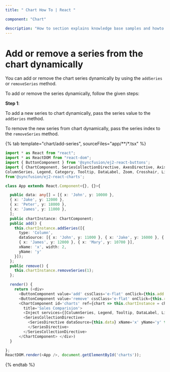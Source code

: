 ```yaml
---
title: " Chart How To | React "

component: "Chart"

description: "How to section explains knowledge base samples and howto access different types properties and events of the chart."
---
```


# Add or remove a series from the chart dynamically

You can add or remove the chart series dynamically by using the `addSeries` or `removeSeries` method.

To add or remove the series dynamically, follow the given steps:

**Step 1**:

To add a new series to chart dynamically, pass the series value to the `addSeries` method.

To remove the new series from chart dynamically, pass the series index to the `removeSeries` method.

{% tab template="chart/add-series", sourceFiles="app/**/*.tsx" %}

```typescript
import * as React from "react";
import * as ReactDOM from "react-dom";
import { ButtonComponent } from '@syncfusion/ej2-react-buttons';
import { ChartComponent, SeriesCollectionDirective, AxesDirective, AxisDirective, SeriesDirective, Inject,
ColumnSeries, Legend, Category, Tooltip, DataLabel, Zoom, Crosshair, LineSeries,  Selection}
from'@syncfusion/ej2-react-charts';

class App extends React.Component<{}, {}>{

  public data: any[] = [{ x: 'John', y: 10000 },
  { x: 'Jake', y: 12000 },
  { x: 'Peter', y: 18000 },
  { x: 'James', y: 11000 },
  ];
  public chartInstance: ChartComponent;
  public add() {
    this.chartInstance.addSeries([{
      type: 'Column',
      dataSource: [{ x: 'John', y: 11000 }, { x: 'Jake', y: 16000 }, { x: 'Peter', y: 19000 },
      { x: 'James', y: 12000 }, { x: 'Mary', y: 10700 }],
      xName: 'x', width: 2,
      yName: 'y'
    }]);
  };
  public remove() {
    this.chartInstance.removeSeries(1);
  };

  render() {
    return (<div>
      <ButtonComponent value='add' cssClass='e-flat' onClick={this.add.bind(this)}>add</ButtonComponent>
      <ButtonComponent value='remove' cssClass='e-flat' onClick={this.remove.bind(this)}>remove</ButtonComponent>
      <ChartComponent id='charts' ref={chart => this.chartInstance = chart} primaryXAxis={{ valueType: 'Category' }}
        title='Sales Comparision'>
        <Inject services={[ColumnSeries, Legend, Tooltip, DataLabel, LineSeries, Category]} />
        <SeriesCollectionDirective>
          <SeriesDirective dataSource={this.data} xName='x' yName='y' type='Column' name='Sales'>
          </SeriesDirective>
        </SeriesCollectionDirective>
      </ChartComponent> </div>)
  }

};
ReactDOM.render(<App />, document.getElementById('charts'));
```

{% endtab %}